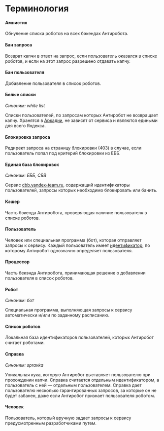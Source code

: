 # Терминология

#### Амнистия

Обнуление списка роботов на всех бэкендах Антиробота.

#### Бан запроса

Возврат капчи в ответ на запрос, если пользователь оказался в списке роботов, и если на этот запрос разрешено отдавать капчу.

#### Бан пользователя

Добавление пользователя в список роботов.

#### Белые списки

_Синоним: white list_

Списки пользователей, по запросам которых Антиробот не возвращает капчу. Хранятся в [Аркадии](https://a.yandex-team.ru/arc/trunk/arcadia/antirobot/scripts/support), не зависят от сервиса и являются едиными для всего Яндекса.

#### Блокировка запроса

Редирект запроса на страницу блокировки (403) в случае, если пользователь попал под критерий блокировки из ЕББ.

#### Единая база блокировок

_Синоним: ЕББ, CBB_

Сервис [cbb.yandex-team.ru](https://cbb.yandex-team.ru), содержащий идентификаторы пользователей, запросы которых необходимо блокировать или банить.

#### Кэшер

Часть бэкенда Антиробота, проверяющая наличие пользователя в списке роботов.

#### Пользователь

Человек или специальная программа (бот), которая отправляет запросы к сервису. Каждый пользователь имеет [идентификатор](../concepts/users.md), по которому Антиробот однозначно определяет пользователя.

#### Процессор

Часть бекэнда Антиробота, принимающая решение о добавлении пользователя в список роботов.

#### Робот

_Синоним: бот_

Специальная программа, выполняющая запросы к сервису автоматически и/или по заданному расписанию.

#### Список роботов

Локальная база идентификаторов пользователей, которых Антиробот считает роботами.

#### Справка

_Синоним: spravka_

Уникальная кука, которую Антиробот выставляет пользователю при прохождении капчи. Справка считается отдельным идентификатором, а пользователь с ней — отдельным пользователем. Справка дает пользователю несколько гарантированных запросов, за которые он не будет забанен, даже если Антиробот признает пользователя роботом.

#### Человек

Пользователь, который вручную задает запросы к сервису предусмотренным разработчиками путем.

